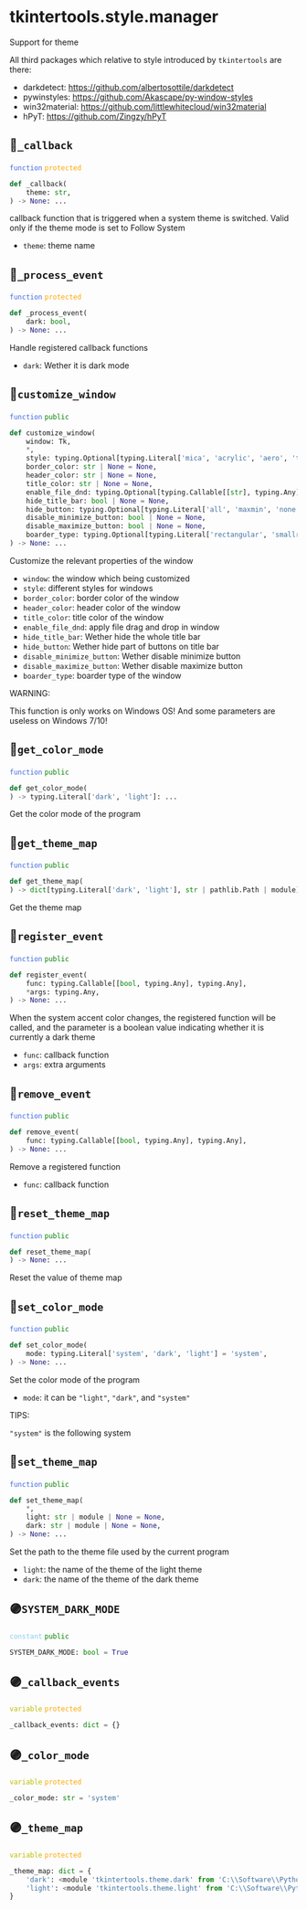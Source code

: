 # tkintertools.style.manager


Support for theme

All third packages which relative to style introduced by `tkintertools` are
there:

* darkdetect: https://github.com/albertosottile/darkdetect
* pywinstyles: https://github.com/Akascape/py-window-styles
* win32material: https://github.com/littlewhitecloud/win32material
* hPyT: https://github.com/Zingzy/hPyT


## 🔵`_callback`


<code style='color: royalblue;'>function</code> <code style='color: orange;'>protected</code>

```python
def _callback(
    theme: str,
) -> None: ...
```

callback function that is triggered when a system theme is switched.
Valid only if the theme mode is set to Follow System

* `theme`: theme name


## 🔵`_process_event`


<code style='color: royalblue;'>function</code> <code style='color: orange;'>protected</code>

```python
def _process_event(
    dark: bool,
) -> None: ...
```

Handle registered callback functions

* `dark`: Wether it is dark mode


## 🔵`customize_window`


<code style='color: royalblue;'>function</code> <code style='color: green;'>public</code>

```python
def customize_window(
    window: Tk,
    *,
    style: typing.Optional[typing.Literal['mica', 'acrylic', 'aero', 'transparent', 'optimised', 'win7', 'inverse', 'native', 'popup', 'dark', 'normal']] = None,
    border_color: str | None = None,
    header_color: str | None = None,
    title_color: str | None = None,
    enable_file_dnd: typing.Optional[typing.Callable[[str], typing.Any]] = None,
    hide_title_bar: bool | None = None,
    hide_button: typing.Optional[typing.Literal['all', 'maxmin', 'none']] = None,
    disable_minimize_button: bool | None = None,
    disable_maximize_button: bool | None = None,
    boarder_type: typing.Optional[typing.Literal['rectangular', 'smallround', 'round']] = None,
) -> None: ...
```

Customize the relevant properties of the window

* `window`: the window which being customized
* `style`: different styles for windows
* `border_color`: border color of the window
* `header_color`: header color of the window
* `title_color`: title color of the window
* `enable_file_dnd`: apply file drag and drop in window
* `hide_title_bar`: Wether hide the whole title bar
* `hide_button`: Wether hide part of buttons on title bar
* `disable_minimize_button`: Wether disable minimize button
* `disable_maximize_button`: Wether disable maximize button
* `boarder_type`: boarder type of the window

WARNING:

This function is only works on Windows OS!
And some parameters are useless on Windows 7/10!


## 🔵`get_color_mode`


<code style='color: royalblue;'>function</code> <code style='color: green;'>public</code>

```python
def get_color_mode(
) -> typing.Literal['dark', 'light']: ...
```
Get the color mode of the program

## 🔵`get_theme_map`


<code style='color: royalblue;'>function</code> <code style='color: green;'>public</code>

```python
def get_theme_map(
) -> dict[typing.Literal['dark', 'light'], str | pathlib.Path | module]: ...
```
Get the theme map

## 🔵`register_event`


<code style='color: royalblue;'>function</code> <code style='color: green;'>public</code>

```python
def register_event(
    func: typing.Callable[[bool, typing.Any], typing.Any],
    *args: typing.Any,
) -> None: ...
```

When the system accent color changes, the registered function will be
called, and the parameter is a boolean value indicating whether it is
currently a dark theme

* `func`: callback function
* `args`: extra arguments


## 🔵`remove_event`


<code style='color: royalblue;'>function</code> <code style='color: green;'>public</code>

```python
def remove_event(
    func: typing.Callable[[bool, typing.Any], typing.Any],
) -> None: ...
```

Remove a registered function

* `func`: callback function


## 🔵`reset_theme_map`


<code style='color: royalblue;'>function</code> <code style='color: green;'>public</code>

```python
def reset_theme_map(
) -> None: ...
```
Reset the value of theme map

## 🔵`set_color_mode`


<code style='color: royalblue;'>function</code> <code style='color: green;'>public</code>

```python
def set_color_mode(
    mode: typing.Literal['system', 'dark', 'light'] = 'system',
) -> None: ...
```

Set the color mode of the program

* `mode`: it can be `"light"`, `"dark"`, and `"system"`

TIPS:

`"system"` is the following system


## 🔵`set_theme_map`


<code style='color: royalblue;'>function</code> <code style='color: green;'>public</code>

```python
def set_theme_map(
    *,
    light: str | module | None = None,
    dark: str | module | None = None,
) -> None: ...
```

Set the path to the theme file used by the current program

* `light`: the name of the theme of the light theme
* `dark`: the name of the theme of the dark theme


## 🟣`SYSTEM_DARK_MODE`


<code style='color: skyblue;'>constant</code> <code style='color: green;'>public</code>

```python linenums="0"
SYSTEM_DARK_MODE: bool = True
```


## 🟣`_callback_events`


<code style='color: #BBBB00;'>variable</code> <code style='color: orange;'>protected</code>

```python linenums="0"
_callback_events: dict = {}
```


## 🟣`_color_mode`


<code style='color: #BBBB00;'>variable</code> <code style='color: orange;'>protected</code>

```python linenums="0"
_color_mode: str = 'system'
```


## 🟣`_theme_map`


<code style='color: #BBBB00;'>variable</code> <code style='color: orange;'>protected</code>

```python linenums="0"
_theme_map: dict = {
    'dark': <module 'tkintertools.theme.dark' from 'C:\\Software\\Python312\\Lib\\site-packages\\tkintertools\\theme\\dark.py'>,
    'light': <module 'tkintertools.theme.light' from 'C:\\Software\\Python312\\Lib\\site-packages\\tkintertools\\theme\\light.py'>,
}
```


